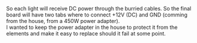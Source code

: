 So each light will receive DC power through the burried cables. So the final board will have two tabs where to connect +12V (DC) and GND (comming from the house, from a 450W power adapter).  
I wanted to keep the power adapter in the house to protect it from the elements and make it easy to replace should it fail at some point.